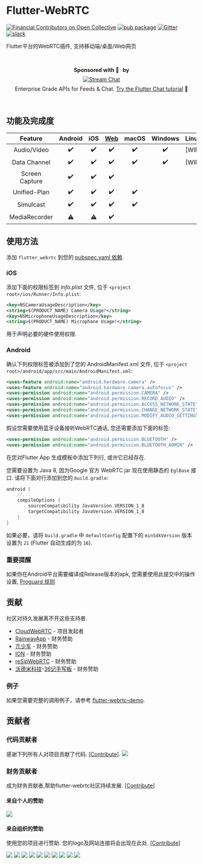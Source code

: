 # Flutter-WebRTC

[![Financial Contributors on Open Collective](https://opencollective.com/flutter-webrtc/all/badge.svg?label=financial+contributors)](https://opencollective.com/flutter-webrtc) [![pub package](https://img.shields.io/pub/v/flutter_webrtc.svg)](https://pub.dartlang.org/packages/flutter_webrtc) [![Gitter](https://badges.gitter.im/flutter-webrtc/Lobby.svg)](https://gitter.im/flutter-webrtc/Lobby?utm_source=badge&utm_medium=badge&utm_campaign=pr-badge) [![slack](https://img.shields.io/badge/join-us%20on%20slack-gray.svg?longCache=true&logo=slack&colorB=brightgreen)](https://join.slack.com/t/flutterwebrtc/shared_invite/zt-q83o7y1s-FExGLWEvtkPKM8ku_F8cEQ)

Flutter平台的WebRTC插件, 支持移动端/桌面/Web网页

</br>
<p align="center">
<strong>Sponsored with 💖 &nbsp by</strong><br />
<a href="https://getstream.io/chat/flutter/tutorial/?utm_source=https://github.com/flutter-webrtc/flutter-webrtc&utm_medium=github&utm_content=developer&utm_term=flutter" target="_blank">
<img src="https://stream-blog-v2.imgix.net/blog/wp-content/uploads/f7401112f41742c4e173c30d4f318cb8/stream_logo_white.png?w=350" alt="Stream Chat" style="margin: 8px" />
</a>
<br />
Enterprise Grade APIs for Feeds & Chat. <a href="https://getstream.io/chat/flutter/tutorial/?utm_source=https://github.com/flutter-webrtc/flutter-webrtc&utm_medium=github&utm_content=developer&utm_term=flutter" target="_blank">Try the Flutter Chat tutorial</a> 💬
</p>

</br>

## 功能及完成度

| Feature | Android | iOS | [Web](https://flutter.dev/web) | macOS | Windows | Linux | [Fuchsia](https://fuchsia.googlesource.com/) |
| :-------------: | :-------------:| :-----: | :-----: | :-----: | :-----: | :-----: | :-----: |
| Audio/Video | :heavy_check_mark: | :heavy_check_mark: | :heavy_check_mark: | :heavy_check_mark: | :heavy_check_mark: | [WIP] | |
| Data Channel | :heavy_check_mark: | :heavy_check_mark: | :heavy_check_mark: | :heavy_check_mark: | :heavy_check_mark: | [WIP] | |
| Screen Capture | :heavy_check_mark: | :heavy_check_mark: | :heavy_check_mark: | | | | |
| Unified-Plan | :heavy_check_mark: | :heavy_check_mark: | :heavy_check_mark: | :heavy_check_mark: | | | |
| Simulcast | :heavy_check_mark: | :heavy_check_mark: | :heavy_check_mark: | :heavy_check_mark: | | | |
| MediaRecorder| :warning: | :warning: | :heavy_check_mark: | | | | |

## 使用方法

添加 `flutter_webrtc` 到您的 [pubspec.yaml 依赖](https://flutter.io/using-packages/).

### iOS

添加下面的权限标签到 _Info.plist_ 文件, 位于 `<project root>/ios/Runner/Info.plist`:

```xml
<key>NSCameraUsageDescription</key>
<string>$(PRODUCT_NAME) Camera Usage!</string>
<key>NSMicrophoneUsageDescription</key>
<string>$(PRODUCT_NAME) Microphone Usage!</string>
```

用于声明必要的硬件使用权限.

### Android

确认下列权限标签被添加到了您的 AndroidManifest.xml 文件, 位于 `<project root>/android/app/src/main/AndroidManifest.xml`:

```xml
<uses-feature android:name="android.hardware.camera" />
<uses-feature android:name="android.hardware.camera.autofocus" />
<uses-permission android:name="android.permission.CAMERA" />
<uses-permission android:name="android.permission.RECORD_AUDIO" />
<uses-permission android:name="android.permission.ACCESS_NETWORK_STATE" />
<uses-permission android:name="android.permission.CHANGE_NETWORK_STATE" />
<uses-permission android:name="android.permission.MODIFY_AUDIO_SETTINGS" />
```

假设您需要使用蓝牙设备接听WebRTC通话, 您还需要添加下面的标签:

```xml
<uses-permission android:name="android.permission.BLUETOOTH" />
<uses-permission android:name="android.permission.BLUETOOTH_ADMIN" />
```

在您对Flutter App 生成模板中添加下列行, 或许它已经存在.

您需要设置为 Java 8, 因为Google 官方 WebRTC jar 现在使用静态的 `EglBase` 接口. 请将下面对行添加到您的 `build.gradle`:

```groovy
android {
    //...
    compileOptions {
        sourceCompatibility JavaVersion.VERSION_1_8
        targetCompatibility JavaVersion.VERSION_1_8
    }
}
```

如果必要，请将 `build.gradle` 中  `defaultConfig` 配置下的 `minSdkVersion` 版本设置为 `21` (Flutter 自动生成的为 `16`).

### 重要提醒

如果你在Android平台需要编译成Release版本的apk, 您需要使用此提交中的操作设置,
[Proguard 规则](https://github.com/flutter-webrtc/flutter-webrtc/commit/d32dab13b5a0bed80dd9d0f98990f107b9b514f4)

## 贡献

社区对持久发展离不开这些支持者.

- [CloudWebRTC](https://github.com/cloudwebrtc) - 项目发起者
- [RainwayApp](https://github.com/rainwayapp) - 财务赞助
- [亢少军](https://github.com/kangshaojun) - 财务赞助
- [ION](https://github.com/pion/ion) - 财务赞助
- [reSipWebRTC](https://github.com/reSipWebRTC) - 财务赞助
- [沃德米科技](https://github.com/woodemi)-[36记手写板](https://www.36notes.com) - 财务赞助

### 例子

如果您需要完整的调用例子，请参考 [flutter-webrtc-demo](https://github.com/cloudwebrtc/flutter-webrtc-demo/).

## 贡献者

### 代码贡献者

感谢下列所有人对项目贡献了代码. [[Contribute](CONTRIBUTING.md)].
<a href="https://github.com/cloudwebrtc/flutter-webrtc/graphs/contributors"><img src="https://opencollective.com/flutter-webrtc/contributors.svg?width=890&button=false" /></a>

### 财务贡献者

成为财务贡献者,帮助flutter-webrtc社区持续发展. [[Contribute](https://opencollective.com/flutter-webrtc/contribute)]

#### 来自个人的赞助

<a href="https://opencollective.com/flutter-webrtc"><img src="https://opencollective.com/flutter-webrtc/individuals.svg?width=890"></a>

#### 来自组织的赞助

使用您的项目进行赞助. 您的logo及网站连接将会出现在此处. [[Contribute](https://opencollective.com/flutter-webrtc/contribute)]

<a href="https://opencollective.com/flutter-webrtc/organization/0/website"><img src="https://opencollective.com/flutter-webrtc/organization/0/avatar.svg"></a>
<a href="https://opencollective.com/flutter-webrtc/organization/1/website"><img src="https://opencollective.com/flutter-webrtc/organization/1/avatar.svg"></a>
<a href="https://opencollective.com/flutter-webrtc/organization/2/website"><img src="https://opencollective.com/flutter-webrtc/organization/2/avatar.svg"></a>
<a href="https://opencollective.com/flutter-webrtc/organization/3/website"><img src="https://opencollective.com/flutter-webrtc/organization/3/avatar.svg"></a>
<a href="https://opencollective.com/flutter-webrtc/organization/4/website"><img src="https://opencollective.com/flutter-webrtc/organization/4/avatar.svg"></a>
<a href="https://opencollective.com/flutter-webrtc/organization/5/website"><img src="https://opencollective.com/flutter-webrtc/organization/5/avatar.svg"></a>
<a href="https://opencollective.com/flutter-webrtc/organization/6/website"><img src="https://opencollective.com/flutter-webrtc/organization/6/avatar.svg"></a>
<a href="https://opencollective.com/flutter-webrtc/organization/7/website"><img src="https://opencollective.com/flutter-webrtc/organization/7/avatar.svg"></a>
<a href="https://opencollective.com/flutter-webrtc/organization/8/website"><img src="https://opencollective.com/flutter-webrtc/organization/8/avatar.svg"></a>
<a href="https://opencollective.com/flutter-webrtc/organization/9/website"><img src="https://opencollective.com/flutter-webrtc/organization/9/avatar.svg"></a>
